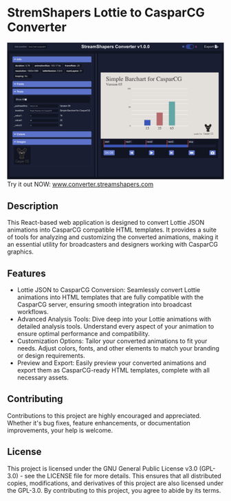 # StremShapers Lottie to CasparCG Converter
![ScreenShot.png](img%2FScreenShot.png)
Try it out NOW: www.converter.streamshapers.com
## Description

This React-based web application is designed to convert Lottie JSON animations into CasparCG compatible HTML templates. It provides a suite of tools for analyzing and customizing the converted animations, making it an essential utility for broadcasters and designers working with CasparCG graphics.

## Features

* Lottie JSON to CasparCG Conversion: Seamlessly convert Lottie animations into HTML templates that are fully compatible with the CasparCG server, ensuring smooth integration into broadcast workflows.
* Advanced Analysis Tools: Dive deep into your Lottie animations with detailed analysis tools. Understand every aspect of your animation to ensure optimal performance and compatibility.
* Customization Options: Tailor your converted animations to fit your needs. Adjust colors, fonts, and other elements to match your branding or design requirements.
* Preview and Export: Easily preview your converted animations and export them as CasparCG-ready HTML templates, complete with all necessary assets.

## Contributing

Contributions to this project are highly encouraged and appreciated. Whether it's bug fixes, feature enhancements, or documentation improvements, your help is welcome.

## License

This project is licensed under the GNU General Public License v3.0 (GPL-3.0) - see the LICENSE file for more details. This ensures that all distributed copies, modifications, and derivatives of this project are also licensed under the GPL-3.0. By contributing to this project, you agree to abide by its terms.
